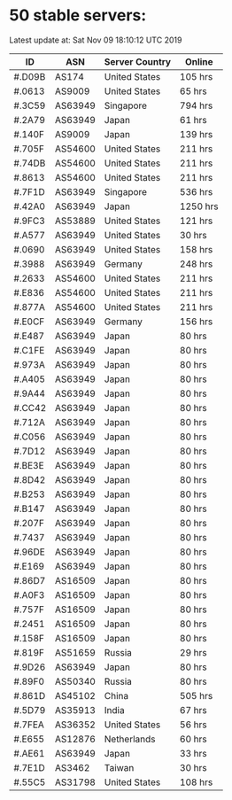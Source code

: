 # 50 stable servers:

Latest update at: Sat Nov 09 18:10:12 UTC 2019

| ID | ASN | Server Country | Online |
| -- | --- | -------------- | ------ |
| #.D09B | AS174 | United States | 105 hrs |
| #.0613 | AS9009 | United States | 65 hrs |
| #.3C59 | AS63949 | Singapore | 794 hrs |
| #.2A79 | AS63949 | Japan | 61 hrs |
| #.140F | AS9009 | Japan | 139 hrs |
| #.705F | AS54600 | United States | 211 hrs |
| #.74DB | AS54600 | United States | 211 hrs |
| #.8613 | AS54600 | United States | 211 hrs |
| #.7F1D | AS63949 | Singapore | 536 hrs |
| #.42A0 | AS63949 | Japan | 1250 hrs |
| #.9FC3 | AS53889 | United States | 121 hrs |
| #.A577 | AS63949 | United States | 30 hrs |
| #.0690 | AS63949 | United States | 158 hrs |
| #.3988 | AS63949 | Germany | 248 hrs |
| #.2633 | AS54600 | United States | 211 hrs |
| #.E836 | AS54600 | United States | 211 hrs |
| #.877A | AS54600 | United States | 211 hrs |
| #.E0CF | AS63949 | Germany | 156 hrs |
| #.E487 | AS63949 | Japan | 80 hrs |
| #.C1FE | AS63949 | Japan | 80 hrs |
| #.973A | AS63949 | Japan | 80 hrs |
| #.A405 | AS63949 | Japan | 80 hrs |
| #.9A44 | AS63949 | Japan | 80 hrs |
| #.CC42 | AS63949 | Japan | 80 hrs |
| #.712A | AS63949 | Japan | 80 hrs |
| #.C056 | AS63949 | Japan | 80 hrs |
| #.7D12 | AS63949 | Japan | 80 hrs |
| #.BE3E | AS63949 | Japan | 80 hrs |
| #.8D42 | AS63949 | Japan | 80 hrs |
| #.B253 | AS63949 | Japan | 80 hrs |
| #.B147 | AS63949 | Japan | 80 hrs |
| #.207F | AS63949 | Japan | 80 hrs |
| #.7437 | AS63949 | Japan | 80 hrs |
| #.96DE | AS63949 | Japan | 80 hrs |
| #.E169 | AS63949 | Japan | 80 hrs |
| #.86D7 | AS16509 | Japan | 80 hrs |
| #.A0F3 | AS16509 | Japan | 80 hrs |
| #.757F | AS16509 | Japan | 80 hrs |
| #.2451 | AS16509 | Japan | 80 hrs |
| #.158F | AS16509 | Japan | 80 hrs |
| #.819F | AS51659 | Russia | 29 hrs |
| #.9D26 | AS63949 | Japan | 80 hrs |
| #.89F0 | AS50340 | Russia | 80 hrs |
| #.861D | AS45102 | China | 505 hrs |
| #.5D79 | AS35913 | India | 67 hrs |
| #.7FEA | AS36352 | United States | 56 hrs |
| #.E655 | AS12876 | Netherlands | 60 hrs |
| #.AE61 | AS63949 | Japan | 33 hrs |
| #.7E1D | AS3462 | Taiwan | 30 hrs |
| #.55C5 | AS31798 | United States | 108 hrs |

